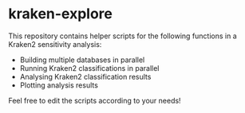 # kraken-explore

This repository contains helper scripts for the following functions in a Kraken2 sensitivity analysis:
- Building multiple databases in parallel
- Running Kraken2 classifications in parallel
- Analysing Kraken2 classification results
- Plotting analysis results

Feel free to edit the scripts according to your needs!
